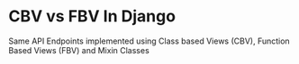 # CBV vs FBV In Django
 
Same API Endpoints implemented using Class based Views (CBV), Function Based Views (FBV) and Mixin Classes
